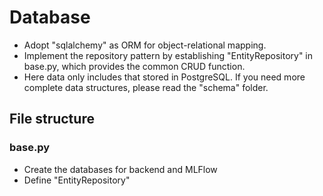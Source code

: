 # Database
- Adopt "sqlalchemy" as ORM for object-relational mapping.
- Implement the repository pattern by establishing "EntityRepository" in base.py, which provides the common CRUD function.
- Here data only includes that stored in PostgreSQL. If you need more complete data structures, please read the "schema" folder.

## File structure
### base.py
- Create the databases for backend and MLFlow
- Define "EntityRepository"
